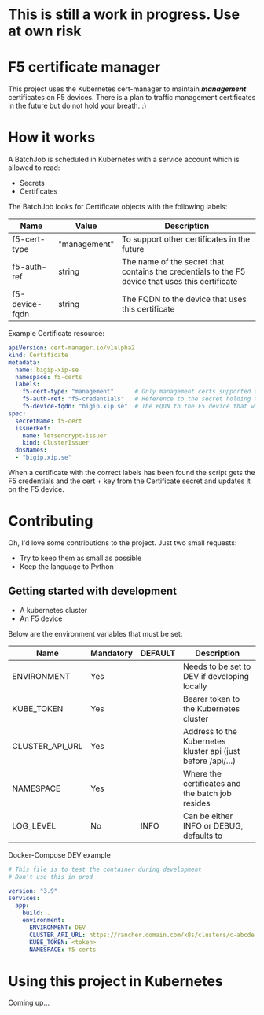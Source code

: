 # This is still a work in progress. Use at own risk

# F5 certificate manager

This project uses the Kubernetes cert-manager to maintain ***management*** certificates on F5 devices.
There is a plan to traffic management certificates in the future but do not hold your breath. :)

# How it works
A BatchJob is scheduled in Kubernetes with a service account which is allowed to read:

* Secrets
* Certificates

The BatchJob looks for Certificate objects with the following labels:

| Name           | Value        | Description                                                                                      |
|----------------|--------------|--------------------------------------------------------------------------------------------------|
| f5-cert-type   | "management" | To support other certificates in the future                                                      |
| f5-auth-ref    | string       | The name of the secret that contains the credentials to the F5 device that uses this certificate |
| f5-device-fqdn | string       | The FQDN to the device that uses this certificate                                                |

Example Certificate resource:
```yaml
apiVersion: cert-manager.io/v1alpha2
kind: Certificate
metadata:
  name: bigip-xip-se
  namespace: f5-certs
  labels:
    f5-cert-type: "management"      # Only management certs supported at the moment
    f5-auth-ref: "f5-credentials"   # Reference to the secret holding the credentials (same namespace)
    f5-device-fqdn: "bigip.xip.se"  # The FQDN to the F5 device that will be updated
spec:
  secretName: f5-cert
  issuerRef:
    name: letsencrypt-issuer
    kind: ClusterIssuer
  dnsNames:
  - "bigip.xip.se"
```

When a certificate with the correct labels has been found the script gets the F5 credentials and the cert + key from the Certificate secret and updates it on the F5 device.


# Contributing
Oh, I'd love some contributions to the project. Just two small requests:

* Try to keep them as small as possible
* Keep the language to Python

## Getting started with development

* A kubernetes cluster
* An F5 device

Below are the environment variables that must be set:

| Name            | Mandatory | DEFAULT | Description                                                  |
|-----------------|-----------|---------|--------------------------------------------------------------|
| ENVIRONMENT     | Yes       |         | Needs to be set to DEV if developing locally                 |
| KUBE_TOKEN      | Yes       |         | Bearer token to the Kubernetes cluster                       |
| CLUSTER_API_URL | Yes       |         | Address to the Kubernetes kluster api (just before /api/...) |
| NAMESPACE       | Yes       |         | Where the certificates and the batch job resides             |
| LOG_LEVEL       | No        | INFO    | Can be either INFO or DEBUG, defaults to                     |

Docker-Compose DEV example

```yaml
# This file is to test the container during development
# Don't use this in prod

version: "3.9"
services:
  app:
    build: .
    environment:
      ENVIRONMENT: DEV
      CLUSTER_API_URL: https://rancher.domain.com/k8s/clusters/c-abcde
      KUBE_TOKEN: <token>
      NAMESPACE: f5-certs
```

# Using this project in Kubernetes

Coming up...